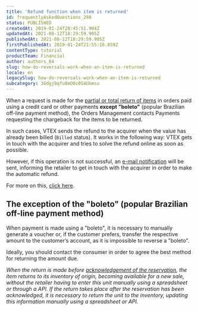 ```yaml
---
title: 'Refund function when item is returned'
id: frequentlyAskedQuestions_298
status: PUBLISHED
createdAt: 2019-01-24T20:45:51.904Z
updatedAt: 2021-08-12T18:29:59.905Z
publishedAt: 2021-08-12T18:29:59.905Z
firstPublishedAt: 2019-01-24T21:55:16.859Z
contentType: tutorial
productTeam: Financial
author: authors_84
slug: how-do-reversals-work-when-an-item-is-returned
locale: en
legacySlug: how-do-reversals-work-when-an-item-is-returned
subcategory: 3Gdgj9qfu8mO0c0S4Ukmsu
---
```


When a request is made for the [partial or total return of items](/en/tutorial/returning-order-items) in orders paid using a credit card or other payments **except "boleto"** (popular Brazilian off-line payment method), the Orders Management contacts Payments requesting the chargeback for the items to be returned.

In such cases, VTEX sends the refund to the acquirer when the value has already been billed (`Billed` status). It works in the following way: VTEX gets in touch with the acquirer and tries to solve the refund online as soon as possible.

However, if this operation is not successful, an [e-mail notification](/en/tutorial/how-to-configure-notifications/) will be sent, informing the retailer to get in touch with the acquirer in order to make the automatic refund.

For more on this, [click here](/en/faq/why-was-my-cancelled-order-charged-in-the-client-invoice).

## The exception of the "boleto" (popular Brazilian off-line payment method)

When payment is made using a "boleto", it is necessary to manually generate a voucher or, if the customer prefers, transfer the respective amount to the customer’s account, as it is impossible to reverse a "boleto". 

Ideally, you should contact the consumer in order to agree the best method for returning the amount due.

_When the return is made before [acknowledgement of the reservation](/en/tutorial/how-does-reservation-work), the item returns to its inventory of origin, becoming available for a new sale, without the retailer having to enter this unit manually using a spreadsheet or through a API. If the return takes place after the reservation has been acknowledged, it is necessary to return the unit to the inventory, updating this information manually using a spreadsheet or API._
